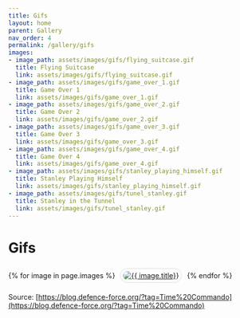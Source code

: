 ```yaml
---
title: Gifs
layout: home
parent: Gallery
nav_order: 4
permalink: /gallery/gifs
images:
- image_path: assets/images/gifs/flying_suitcase.gif
  title: Flying Suitcase
  link: assets/images/gifs/flying_suitcase.gif
- image_path: assets/images/gifs/game_over_1.gif
  title: Game Over 1
  link: assets/images/gifs/game_over_1.gif
- image_path: assets/images/gifs/game_over_2.gif
  title: Game Over 2
  link: assets/images/gifs/game_over_2.gif
- image_path: assets/images/gifs/game_over_3.gif
  title: Game Over 3
  link: assets/images/gifs/game_over_3.gif
- image_path: assets/images/gifs/game_over_4.gif
  title: Game Over 4
  link: assets/images/gifs/game_over_4.gif
- image_path: assets/images/gifs/stanley_playing_himself.gif
  title: Stanley Playing Himself
  link: assets/images/gifs/stanley_playing_himself.gif
- image_path: assets/images/gifs/tunel_stanley.gif
  title: Stanley in the Tunnel
  link: assets/images/gifs/tunel_stanley.gif
---
```


# Gifs

<div>
    {% for image in page.images %}
        <a href="{{ site.baseurl }}/{{ image.link }}" style="margin: 6px; display: inline-flex; border-radius: 15px; border: 1px solid #80808042; padding: 5px;">
            <img src="{{ site.baseurl }}/{{ image.image_path }}" alt="{{ image.title}}" style="border-radius: 10px" />
        </a>
    {% endfor %}
</div>

Source: [https://blog.defence-force.org/?tag=Time%20Commando](https://blog.defence-force.org/?tag=Time%20Commando)

